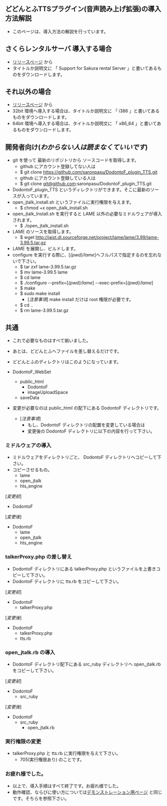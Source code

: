 ## どどんとふTTSプラグイン(音声読み上げ拡張)の導入方法解説
* このページは、導入方法の解説を行っています。


## さくらレンタルサーバ 導入する場合
* [リリースページ](https://github.com/saronpasu/DodontoF_plugin_TTS/releases) から
* タイトルか説明文に 「 Support for Sakura rental Server 」と書いてあるものをダウンロードします。


## それ以外の場合
* [リリースページ](https://github.com/saronpasu/DodontoF_plugin_TTS/releases) から
* 32bit 環境へ導入する場合は、タイトルか説明文に 「 i386 」と書いてあるものをダウンロードします。
* 64bit 環境へ導入する場合は、タイトルか説明文に 「 x86_64 」と書いてあるものをダウンロードします。


## 開発者向け(*わからない人は読まなくていいです*)
* git を使って 最新のリポジトリから ソースコードを取得します。
    * github にアカウント登録してない人は
    * $ git clone https://github.com/saronpasu/DodontoF_plugin_TTS.git
    * github にアカウント登録している人は
    * $ git clone git@github.com:saronpasu/DodontoF_plugin_TTS.git
* DodontoF_plugin_TTS というディレクトリができます。そこに最新のソースが入っています。
* open_jtalk_install.sh というファイルに実行権限を与えます。
    * $ chmod +x open_jtalk_install.sh
* open_jtalk_Install.sh を実行すると LAME 以外の必要なミドルウェアが導入されます。
    * $ ./open_jtalk_install.sh
* LAME のソースを取得します。
    * $ wget http://jaist.dl.sourceforge.net/project/lame/lame/3.99/lame-3.99.5.tar.gz
* LAME を展開し、ビルドします。
* configure を実行する際に、[*{pwd}/lame*]へフルパスで指定するのを忘れないで下さい。
    * $ tar zxf lame-3.99.5.tar.gz
    * $ mv lame-3.99.5 lame
    * $ cd lame
    * $ ./configure --prefix=[*{pwd}/lame*] --exec-prefix=[*{pwd}/lame*]
    * $ make
    * $ sudo make install
        * [*注意事項*] make install だけは root 権限が必要です。
    * $ cd ..
    * $ rm lame-3.99.5.tar.gz


## 共通
* これで必要なものはすべて揃いました。
* あとは、どどんとふへファイルを差し替えるだけです。


* どどんとふのディレクトリはこのようになっています。


* DodontoF_WebSet
    * public_html
        * DodontoF
        * imageUploadSpace
    * saveData


* 変更が必要なのは public_html の配下にある DodontoF ディレクトリです。
    * [*注意事項*]
        * もし、DodontoF ディレクトリの配置を変更している場合は
        * 変更後の DodontoF ディレクトリに以下の内容を行って下さい。

### ミドルウェアの導入
* ミドルウェアをディレクトリごと、 DodontoF ディレクトリへコピーして下さい。
* コピーさせるもの。
    * lame
    * open_jtalk
    * hts_engine


[*変更前*]
* DodontoF

[*変更後*]
* DodontoF
    * lame
    * open_jtalk
    * hts_engine

### talkerProxy.php の差し替え
* DodontoF ディレクトリにある talkerProxy.php というファイルを上書きコピーして下さい。
* DodontoF ディレクトリに tts.rb をコピーして下さい。


[*変更前*]
* DodontoF
    * talkerProxy.php

[*変更後*]
* DodontoF
    * talkerProxy.php
    * tts.rb

### open_jtalk.rb の導入
* DodontoF ディレクトリ配下にある src_ruby ディレクトリへ open_jtalk.rb をコピーして下さい。


[*変更前*]
* DodontoF
    * src_ruby

[*変更後*]
* DodontoF
    * src_ruby
        * open_jtalk.rb

### 実行権限の変更
* talkerProxy.php と tts.rb に実行権限を与えて下さい。
    * 705(実行権限あり) のことです。

### お疲れ様でした。
* 以上で、導入手順はすべて終了です。お疲れ様でした。
* 動作確認、ならびに使い方については[デモンストレーション用ページ](https://github.com/saronpasu/DodontoF_plugin_TTS/wiki/%E3%83%87%E3%83%A2%E3%83%B3%E3%82%B9%E3%83%88%E3%83%AC%E3%83%BC%E3%82%B7%E3%83%A7%E3%83%B3%E7%94%A8%E3%81%A9%E3%81%A9%E3%82%93%E3%81%A8%E3%81%B5%E3%81%B8%E3%81%AE%E3%81%94%E6%A1%88%E5%86%85) と同じです。そちらを参照下さい。

